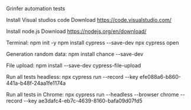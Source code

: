 Grinfer automation tests

Install Visual studios code
Download https://code.visualstudio.com/

Install node.js
Download https://nodejs.org/en/download/

Terminal:
npm init -y
npm install cypress --save-dev
npx cypress open

Generation random data:
npm install chance --save-dev

File upload:
npm install --save-dev cypress-file-upload

Run all tests headless:
npx cypress run --record --key efe088a6-b860-441a-b48f-24aa1fe1174a

Run all tests in Chrome:
npx cypress run --headless --browser chrome --record --key ae3dafc4-eb7c-4639-8160-bafa09d07fd5
